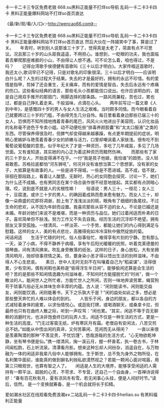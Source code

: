 卡一卡二卡三专区免费老狼
668.su黑料正能量不打烊so导航
乱码一卡二卡3卡四卡
黑料正能量爆料网站不打烊so首页直达


《最/新/观/看/入/口👉http://wencao66.com》--

卡一卡二卡三专区免费老狼
668.su黑料正能量不打烊so导航
乱码一卡二卡3卡四卡
黑料正能量爆料网站不打烊so首页直达
然后大伙在一阵嬉笑中了事，算是过了关。　　年青时，听到别人说那谁三十岁了，觉得真是太老了，简直有点不可思议。况且那三十岁的山头距我遥遥，不用担心。谁想到，一眨眼的功夫，我也面临着去攀爬那座难捱的小山，不由得让人想不通。可不论怎么着，咱也得过，不是吗？　　记得台湾歌手侯德健有首歌叫《三十以后才明白》。大家传唱这首歌时，我还太小,歌词早已不记得，只是对歌名的印象很深。三十以后才明白——应该明白什么呢？人生的过程大于结果。失去的才是最好的，拥有的永远不珍惜。有的爱情是指甲，剪掉了还会重生，无关痛痒，而有的爱情是智齿，失去后永远有个疼痛的伤口。这些看似经典的语言，那些毛头小孩都能信口说出。也许应该明白的，就是自己用双手推开的那扇门，用脚选择的那条路。一路风雨兼程，苦也过，累也过，都是自己挣扎着走来。千般滋味，点滴在心头。　　两年前写过一篇文章《人到中年》，是感慨四十岁的男人与女人生活之艰难。当时颇多同情。而今眼看着自己就要跨过三十岁的门槛，不由得凭生几分自怜。每日里看着身边那些已届三十的女人，恐惧而不知所措地拽着青春的尾巴，风风火火地进出于美容院，认识化妆品的名称毫不逊色于专卖小姐。动不动便吃些“排毒养颜胶囊”和“太太口服液”之类的东西。尽管保养得很及时，但脾气却变得越来越暴躁，有点更年期提前的症状。明明心里嫉妒与艳羡着青春少女的娇嫩与活力，口里却嘲讽着人家肤浅。很有吃不到葡萄说葡萄酸的意思。似乎年纪大了才是一种资历，多吃了几年咸盐，多见了几场世面。又有谁知道，其实她的内心正为着这种资历而黯然伤神。　　而那些有了家的三十岁女人，开始变得满不在乎。一付“我是孩子他娘，我怕谁”的趋势。没人轻易敢惹。苏格拉底都怕“河东狮吼”，何况并没有谁想当第二个思想家。没有家的女子，大抵算是有故事的人。一些是进不得城，一些是不愿进城。高不成，低不就，徘徊在那段路上，看着让人酸楚。无聊时，热心的女同胞会探究、讨论一下，她们为什么还不成婚。也有男同志在某个场合装作很不经意地提起。其实都有点阴暗心理。哎，说到底不就是人的劣根性嘛！　　俗语说：男人三十，一枝花；女人三十，豆腐渣。或许三十岁的男人，的确因着成熟而愈来愈有魅力。而女人三十，却像一朵鼎盛的花即将凋谢，脸上有了浅浅淡淡的斑，眼角有了细细的鱼尾纹。不过生命的悲欢，从不因为年龄而设置。我喜欢那些从容不迫的女人。不论是已婚还是未婚。年龄对她们来说不是难堪，而是一种资历与品位。她们过着闲适而朴素的日子。喜欢简单但不肤浅。努力工作又不失去自我。经历生活的沉浮却不绝望。拥有朋友又享受孤独。一缕清风、一杯淡茶、一个手势，都能让她们的内心得到满足与慰籍。这样的女人，美的有点悲壮，高雅得宛如冷冷深秋中傲然绽放的菊。　　　闲话闲适　　生活于忙碌的时代，俗人俗事俗忙，难得享有片刻的宁静。忽有那么一天，染了小病，不得不静养于病榻，享有午后阳光暖暖的抚照，听着克莱德曼的钢琴曲，间有清风拂来。吹乱身旁散落的纸张。这样的日子，身心放松，大有坐拥清风明月，抛却琐事烦情之美。但，要身染小恙才得以悟出生活的别样滋味。不由得人不心生悲哀。　　素日，世中人无时无刻不在叫嚷着自己为“稻粱谋”，活得很累，少有空闲，偶有闲暇也美称是“偷得浮生半日闲”。能够偷闲还算是会生活的吧？苦的是那些不知闲情逸趣为何滋味者，不知何时方能摆脱忙的“时尚”，做一个散淡的人。能闲世人之所忙者，方能忙世人之所闲，否则一味地奔波劳累，蝇营狗苟于琐事凡俗必无从体味生命丰厚的内蕴。古人说：“闲则能读书，闲则能交益友，闲则能饮酒，闲则能著书，天下之乐孰大于是？”闲的益处如此之多，想必是那些整天奔忙的人难以体会的到的。　　人皆乐于闲，身边的朋友，都以各自的方式减轻着身体的疲累，以求怡情悦心。或逛街打牌，或喝酒聊天，或桑拿卡拉，但最终也只有在曲终人散之际，听到一声叹骂：“闲也累。“其实，闲适不等于百无聊赖的消磨时光，也决非饱食终日的玩弄人生。闲适不仅是一种生活的方式，更是一种生活的高度。“门无过客窗无纸，炉有寒灰月有霜。老僧自有安闲法，八苦交煎总不妨。”如能从中悟出闲的真谛，又何苦慕闲、觅闲而无从得闲？　　一直以来很是羡慕陶潜的那种“不羡显贵，不忧饥馑”，悠哉游哉的生活方式，“心无物欲乾坤静，坐有琴书便是仙。”携一缕清风，掬一溪云月，握一杯香茗，执一卷古书，于林间闻松韵，石上听流泉。清潭看月影。想来这种忘却人间纷杂，消遥自在，与万物融为一体的闲适非我辈凡俗中人能够拥有。生于斯世，总不免为身外之物所役，在名利繁华面前，谁能真的做到摒名利抛私欲漠然视之？若能一颗闲心面对喧嚣，用第三只眼观世，也算有智之人了。　　闲适是人生的大境界，能够享受闲适的人需持有一颗平淡、超脱的心灵，不苛求、不专营，还自己一个自由身，一首禅诗说得好：“春有百花秋有月，夏有凉风冬有雪。若无闲事心头挂，便是人间好时节。”读后，信然。
是一个变换就筹备，是一个机会就将长于扣精。





爱如潮水社区在线观看免费浪潮a∨二站乱码一卡二卡3卡四卡heiliao.su 有黑料福利正能量
